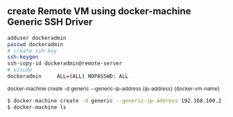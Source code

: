 ## create Remote VM using docker-machine Generic SSH Driver
```bash
adduser dockeradmin  
passwd dockeradmin  
# create ssh-key  
ssh-keygen  
ssh-copy-id dockeradmin@remote-server
# visudo
dockeradmin     ALL=(ALL) NOPASSWD: ALL
```
<sub>docker-machine create -d generic --generic-ip-address {ip-address} {docker-vm-name}</sub> 
```bash
$ docker-machine create -d generic --generic-ip-address 192.168.100.2 --generic-ssh-key $HOME/.ssh/id_rsa --generic-ssh-user dockeradmin --generic-ssh-port 22 dev-db
$ docker-machine ls
```


